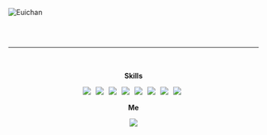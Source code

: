 ![Euichan](https://user-images.githubusercontent.com/87972079/147312110-52a2d631-9a68-4f2f-a482-572ed1d00628.jpg)

<div align="center" dir="auto">
<br>
<br>


  <hr>
  </hr>

<div align="center" dir="auto">
  <br>
  <br>
  
  <b>
  Skills
    
  <img src="https://img.shields.io/badge/Java-007396?style=flat-square&logo=Java&logoColor=white& max-width= 100%" /></a> &nbsp;
  <img src="https://img.shields.io/badge/JavaScript-F7DF1E?style=flat-square&logo=JavaScript&logoColor=white"/></a> &nbsp;
  <img src="https://img.shields.io/badge/Html-E34F26?style=flat-square&logo=Html&logoColor=white"/></a> &nbsp;
  <img src="https://img.shields.io/badge/css-1572B6?style=flat-square&logo=css&logoColor=white"/></a> &nbsp;
  <img src="https://img.shields.io/badge/jQuery-0769AD?style=flat-square&logo=jQuery&logoColor=white"/></a> &nbsp;
  <img src="https://img.shields.io/badge/MySql-4479A1?style=flat-square&logo=MySql&logoColor=white"/></a> &nbsp;
  <img src="https://img.shields.io/badge/Oracle-F80000?style=flat-square&logo=Oracle&logoColor=white"/></a> &nbsp;
  <img src="https://img.shields.io/badge/Spring-6DB33F?style=flat-square&logo=Spring&logoColor=white"/></a> &nbsp;

  Me
  
  <a href="https://instagram.com/jec523_"><img src="https://img.shields.io/badge/instagram-E4405F?style=flat&logo=instagram&logoColor=white"></a>
  
</b>
</div>
</div>

<!--
**ChungEuichan/ChungEuichan** is a ✨ _special_ ✨ repository because its `README.md` (this file) appears on your GitHub profile.

Here are some ideas to get you started:

- 🔭 I’m currently working on ...
- 🌱 I’m currently learning ...
- 👯 I’m looking to collaborate on ...
- 🤔 I’m looking for help with ...
- 💬 Ask me about ...
- 📫 How to reach me: ...
- 😄 Pronouns: ...
- ⚡ Fun fact: ...
-->
